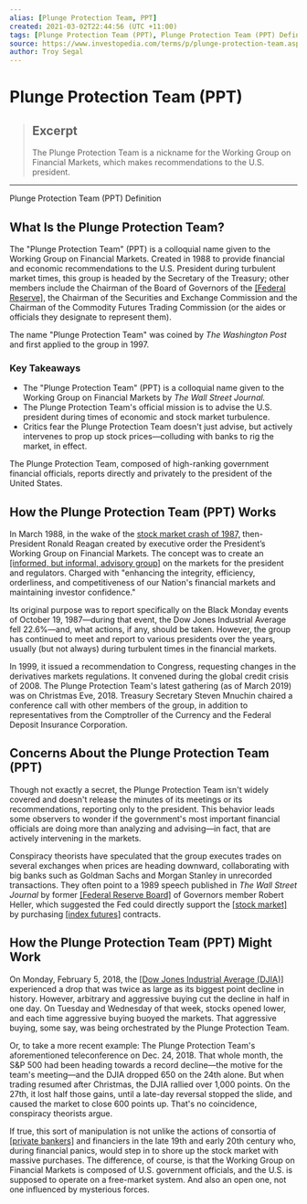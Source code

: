 ```yaml
---
alias: [Plunge Protection Team, PPT]
created: 2021-03-02T22:44:56 (UTC +11:00)
tags: [Plunge Protection Team (PPT), Plunge Protection Team (PPT) Definition]
source: https://www.investopedia.com/terms/p/plunge-protection-team.asp
author: Troy Segal
---
```


# Plunge Protection Team (PPT)

> ## Excerpt
> The Plunge Protection Team is a nickname for the Working Group on Financial Markets, which makes recommendations to the U.S. president.

---

Plunge Protection Team (PPT) Definition
## What Is the Plunge Protection Team?

The "Plunge Protection Team" (PPT) is a colloquial name given to the Working Group on Financial Markets. Created in 1988 to provide financial and economic recommendations to the U.S. President during turbulent market times, this group is headed by the Secretary of the Treasury; other members include the Chairman of the Board of Governors of the [[Federal Reserve]](https://www.investopedia.com/terms/f/federalreservebank.asp), the Chairman of the Securities and Exchange Commission and the Chairman of the Commodity Futures Trading Commission (or the aides or officials they designate to represent them).

The name "Plunge Protection Team" was coined by _The Washington Post_ and first applied to the group in 1997.

### Key Takeaways

-   The "Plunge Protection Team" (PPT) is a colloquial name given to the Working Group on Financial Markets by _The Wall Street Journal._
-   The Plunge Protection Team's official mission is to advise the U.S. president during times of economic and stock market turbulence.
-   Critics fear the Plunge Protection Team doesn't just advise, but actively intervenes to prop up stock prices—colluding with banks to rig the market, in effect.

The Plunge Protection Team, composed of high-ranking government financial officials, reports directly and privately to the president of the United States.

## How the Plunge Protection Team (PPT) Works

In March 1988, in the wake of the [stock market crash of 1987,](https://www.investopedia.com/terms/s/stock-market-crash-1987.asp) then-President Ronald Reagan created by executive order the President’s Working Group on Financial Markets. The concept was to create an [[informed, but informal, advisory group]](https://www.loc.gov/item/fr053055/) on the markets for the president and regulators. Charged with "enhancing the integrity, efficiency, orderliness, and competitiveness of our Nation's financial markets and maintaining investor confidence."

Its original purpose was to report specifically on the Black Monday events of October 19, 1987—during that event, the Dow Jones Industrial Average fell 22.6%—and, what actions, if any, should be taken. However, the group has continued to meet and report to various presidents over the years, usually (but not always) during turbulent times in the financial markets.

In 1999, it issued a recommendation to Congress, requesting changes in the derivatives markets regulations. It convened during the global credit crisis of 2008. The Plunge Protection Team's latest gathering (as of March 2019) was on Christmas Eve, 2018. Treasury Secretary Steven Mnuchin chaired a conference call with other members of the group, in addition to representatives from the Comptroller of the Currency and the Federal Deposit Insurance Corporation.

## Concerns About the Plunge Protection Team (PPT) 

Though not exactly a secret, the Plunge Protection Team isn't widely covered and doesn't release the minutes of its meetings or its recommendations, reporting only to the president. This behavior leads some observers to wonder if the government's most important financial officials are doing more than analyzing and advising—in fact, that are actively intervening in the markets.

Conspiracy theorists have speculated that the group executes trades on several exchanges when prices are heading downward, collaborating with big banks such as Goldman Sachs and Morgan Stanley in unrecorded transactions. They often point to a 1989 speech published in _The Wall Street Journal_ by former [[Federal Reserve Board]](https://www.investopedia.com/terms/f/frb.asp) of Governors member Robert Heller, which suggested the Fed could directly support the [[stock market]](https://www.investopedia.com/terms/s/stockmarket.asp) by purchasing [[index futures]](https://www.investopedia.com/terms/i/indexfutures.asp) contracts.

## How the Plunge Protection Team (PPT) Might Work

On Monday, February 5, 2018, the [[Dow Jones Industrial Average (DJIA)]](https://www.investopedia.com/terms/d/dow-jones-total-market-index.asp) experienced a drop that was twice as large as its biggest point decline in history. However, arbitrary and aggressive buying cut the decline in half in one day. On Tuesday and Wednesday of that week, stocks opened lower, and each time aggressive buying buoyed the markets. That aggressive buying, some say, was being orchestrated by the Plunge Protection Team.

Or, to take a more recent example: The Plunge Protection Team's aforementioned teleconference on Dec. 24, 2018. That whole month, the S&P 500 had been heading towards a record decline—the motive for the team's meeting—and the DJIA dropped 650 on the 24th alone. But when trading resumed after Christmas, the DJIA rallied over 1,000 points. On the 27th, it lost half those gains, until a late-day reversal stopped the slide, and caused the market to close 600 points up. That's no coincidence, conspiracy theorists argue.

If true, this sort of manipulation is not unlike the actions of consortia of [[private bankers]](https://www.investopedia.com/articles/wealth-management/021716/private-banker-job-description-average-salary.asp) and financiers in the late 19th and early 20th century who, during financial panics, would step in to shore up the stock market with massive purchases. The difference, of course, is that the Working Group on Financial Markets is composed of U.S. government officials, and the U.S. is supposed to operate on a free-market system. And also an open one, not one influenced by mysterious forces.
